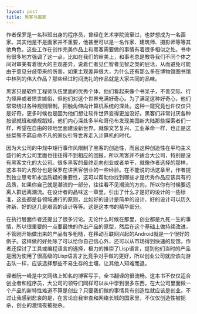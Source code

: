 ```yaml
---
layout: post
title: 黑客与画家
---
```

作者保罗是一名科班出身的程序员，曾经在艺术学院流窜过，也梦想成为一名画家。其实他是不是画家并不重要，他甚至可以是一名作家、建筑师、摄影师等等其他角色，这些工作在创作完美作品上和黑客需要做的事情有着很多相似之处。书中有很多地方强调了这一点，比如在我们的审美上，和事老总是教导我们不同个体之间对审美有着很大的主观差异，说着仁者见仁智者见智之类的屁话，从而避免可能由于意见分歧带来的伤害。如果主观差异很大，为什么还有那么多在博物馆图书馆中林列的伟大作品？那些经过时间洗礼的作品就是大家共同的品味。

黑客只是软件工程师队伍里面的优秀个体，他们看起来像个书呆子，不善交际、行为怪异或者愤世嫉俗，但他们对这个世界充满好奇心。为了满足这种好奇心，他们常常绕过各种规则限制，把触角伸向计算机系统的深处。这种一窥究竟也许仅仅只是好奇，更多时候也是因为他们想让软件世界变得更加没好。黑客们非常讨厌各种按部就班和循规蹈矩，他们内心深处多半和哥伦布发现美国新大陆那些探索者们一样，希望在自由的领地里面建设新世界。就像文艺复兴、工业革命一样，也正是这些桀骜不羁自命不凡的家伙引导世界走入计算机的时代。

因为大公司的中规中矩行事作风限制了黑客的创造性，而且这种创造性在平均主义盛行的大公司里面也往往得不到相应的回报，所以黑客并不适合大公司，特别是没有黑客文化的大公司。很多黑客的最终走向创业或者单干，就像作者选择的那样，这本书的大部分也是保罗在讲黑客创业的一些经验。在不能说的话这章里，作者提到独立思考和永远质疑的重要性，这可以帮助你找到哪些才是优秀作品应该具有的品质，如果你自己就是潮流的一部分，往往看不见潮流的方向，所以你有时候要远离人群远离潮流。在设计者的品味这一章里，引出了什么才是好的设计的一些标准，这些都是各领域通行的原则，比如好的设计是简单的设计、好的设计可以历久弥新、好的这几是艰苦的设计等等。这是这本书的精华部分。

在执行层面作者还提出了很多讨论。无论什么时候在那里，创业都是九死一生的事情，所以很重要的一点要最快的作出产品的原型，然后在这个基础上做持续改进，不管刚开始做出来的产品有多粗糙，在移动互联网兴起的Android就是一个很好的例子。这样做的好处除了可以给你自己信心外，还可以从市场得到快速的反馈。作者还探讨了工具或编程语言的选择，极力的推崇了Lisp语言，提到他们当时的产品是因为使用了很高级的Lisp语言才比竞争对手做的更好，所以创业公司就应该向游击队一样，应该选择那些不易生存的土壤，让其他人知难而退。

译者阮一峰是中文网络上知名的博客写手，全书翻译的很流畅。这本书不仅仅适合创业者和程序员，大公司的领导们同样可以从中学到很多东西，在大公司里面做一个产品的新特性难道不算是创业？只要我们做的事情具有创造性就应该是创业。不过让我感到悲哀的是，在言论自我审查和网络长城的国家里，不仅仅创造性被扼杀，创业的激情夜被扼杀。
